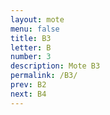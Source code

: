 ```yaml
---
layout: mote
menu: false
title: B3
letter: B
number: 3
description: Mote B3
permalink: /B3/
prev: B2
next: B4
---
```

